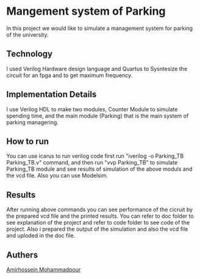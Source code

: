 # Mangement system of Parking
  In this project we would like to simulate a management system for parking of the university.
## Technology
  I used Verilog Hardware design language and Quartus to Sysntesize the circuit for an fpga and to get maximum frequency. 
## Implementation Details
  I use Verilog HDL to make two modules, Counter Module to simulate spending time, and the main module (Parking) that is the main system of parking managering.
## How to run
You can use icarus to run verilog code 
first run "iverilog -o Parking_TB Parking_TB.v" command, and then run "vvp Parking_TB" to simulate Parking_TB module and see results of simulation of the above moduls and the vcd file.
Also you can use Modelsim.
## Results 
After running above commands you can see performance of the cicruit by the prepared vcd file and the printed results.
You can refer to doc folder to see explanation of the project and refer to code folder to see code of the project. Also i prepared the output of the simulation and also the vcd file and uploded in the doc file.
## Authers
[Amirhossein Mohammadpour](https://github.com/amirprogrammer04)

